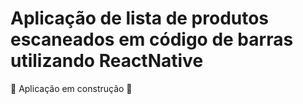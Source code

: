 <h1>Aplicação de lista de produtos escaneados em código de barras utilizando ReactNative</h1>
<p>	&#128679; Aplicação em construção 	
&#128679; </p>
